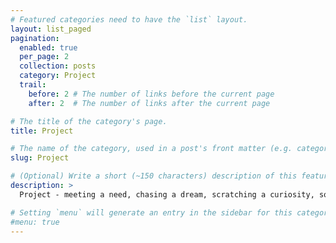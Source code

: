 ```yaml
---
# Featured categories need to have the `list` layout.
layout: list_paged
pagination: 
  enabled: true
  per_page: 2
  collection: posts
  category: Project
  trail: 
    before: 2 # The number of links before the current page
    after: 2  # The number of links after the current page

# The title of the category's page.
title: Project

# The name of the category, used in a post's front matter (e.g. category: <slug>).
slug: Project

# (Optional) Write a short (~150 characters) description of this featured category.
description: >
  Project - meeting a need, chasing a dream, scratching a curiosity, solving a problem.

# Setting `menu` will generate an entry in the sidebar for this category.
#menu: true
---
```

